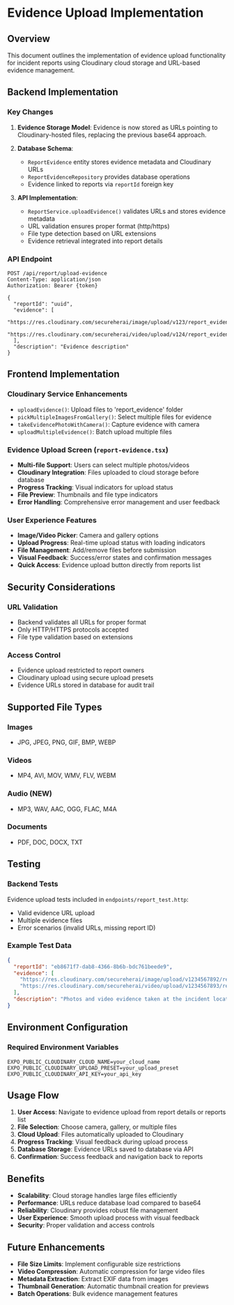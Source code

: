 # Evidence Upload Implementation

## Overview
This document outlines the implementation of evidence upload functionality for incident reports using Cloudinary cloud storage and URL-based evidence management.

## Backend Implementation

### Key Changes
1. **Evidence Storage Model**: Evidence is now stored as URLs pointing to Cloudinary-hosted files, replacing the previous base64 approach.

2. **Database Schema**: 
   - `ReportEvidence` entity stores evidence metadata and Cloudinary URLs
   - `ReportEvidenceRepository` provides database operations
   - Evidence linked to reports via `reportId` foreign key

3. **API Implementation**:
   - `ReportService.uploadEvidence()` validates URLs and stores evidence metadata
   - URL validation ensures proper format (http/https)
   - File type detection based on URL extensions
   - Evidence retrieval integrated into report details

### API Endpoint
```http
POST /api/report/upload-evidence
Content-Type: application/json
Authorization: Bearer {token}

{
  "reportId": "uuid",
  "evidence": [
    "https://res.cloudinary.com/secureherai/image/upload/v123/report_evidence/photo1.jpg",
    "https://res.cloudinary.com/secureherai/video/upload/v124/report_evidence/video1.mp4"
  ],
  "description": "Evidence description"
}
```

## Frontend Implementation

### Cloudinary Service Enhancements
- `uploadEvidence()`: Upload files to 'report_evidence' folder
- `pickMultipleImagesFromGallery()`: Select multiple files for evidence
- `takeEvidencePhotoWithCamera()`: Capture evidence with camera
- `uploadMultipleEvidence()`: Batch upload multiple files

### Evidence Upload Screen (`report-evidence.tsx`)
- **Multi-file Support**: Users can select multiple photos/videos
- **Cloudinary Integration**: Files uploaded to cloud storage before database
- **Progress Tracking**: Visual indicators for upload status
- **File Preview**: Thumbnails and file type indicators
- **Error Handling**: Comprehensive error management and user feedback

### User Experience Features
- **Image/Video Picker**: Camera and gallery options
- **Upload Progress**: Real-time upload status with loading indicators
- **File Management**: Add/remove files before submission
- **Visual Feedback**: Success/error states and confirmation messages
- **Quick Access**: Evidence upload button directly from reports list

## Security Considerations

### URL Validation
- Backend validates all URLs for proper format
- Only HTTP/HTTPS protocols accepted
- File type validation based on extensions

### Access Control
- Evidence upload restricted to report owners
- Cloudinary upload using secure upload presets
- Evidence URLs stored in database for audit trail

## Supported File Types

### Images
- JPG, JPEG, PNG, GIF, BMP, WEBP

### Videos
- MP4, AVI, MOV, WMV, FLV, WEBM

### Audio (NEW)
- MP3, WAV, AAC, OGG, FLAC, M4A

### Documents
- PDF, DOC, DOCX, TXT

## Testing

### Backend Tests
Evidence upload tests included in `endpoints/report_test.http`:
- Valid evidence URL upload
- Multiple evidence files
- Error scenarios (invalid URLs, missing report ID)

### Example Test Data
```json
{
  "reportId": "eb8671f7-dab8-4366-8b6b-bdc761beede9",
  "evidence": [
    "https://res.cloudinary.com/secureherai/image/upload/v1234567892/report_evidence/evidence_1234567892.jpg",
    "https://res.cloudinary.com/secureherai/video/upload/v1234567893/report_evidence/evidence_1234567893.mp4"
  ],
  "description": "Photos and video evidence taken at the incident location"
}
```

## Environment Configuration

### Required Environment Variables
```env
EXPO_PUBLIC_CLOUDINARY_CLOUD_NAME=your_cloud_name
EXPO_PUBLIC_CLOUDINARY_UPLOAD_PRESET=your_upload_preset
EXPO_PUBLIC_CLOUDINARY_API_KEY=your_api_key
```

## Usage Flow

1. **User Access**: Navigate to evidence upload from report details or reports list
2. **File Selection**: Choose camera, gallery, or multiple files
3. **Cloud Upload**: Files automatically uploaded to Cloudinary
4. **Progress Tracking**: Visual feedback during upload process
5. **Database Storage**: Evidence URLs saved to database via API
6. **Confirmation**: Success feedback and navigation back to reports

## Benefits

- **Scalability**: Cloud storage handles large files efficiently
- **Performance**: URLs reduce database load compared to base64
- **Reliability**: Cloudinary provides robust file management
- **User Experience**: Smooth upload process with visual feedback
- **Security**: Proper validation and access controls

## Future Enhancements

- **File Size Limits**: Implement configurable size restrictions
- **Video Compression**: Automatic compression for large video files
- **Metadata Extraction**: Extract EXIF data from images
- **Thumbnail Generation**: Automatic thumbnail creation for previews
- **Batch Operations**: Bulk evidence management features
